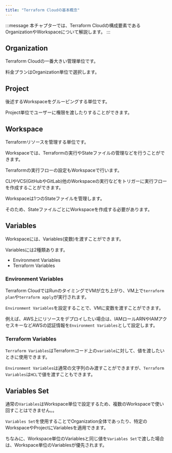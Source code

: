 ```yaml
---
title: "Terraform Cloudの基本概念"
---
```


:::message
本チャプターでは、Terraform Cloudの構成要素であるOrganizationやWorkspaceについて解説します。
:::

## Organization

Terraform Cloudの一番大きい管理単位です。

料金プランはOrganization単位で選択します。

## Project

後述するWorkspaceをグルーピングする単位です。

Project単位でユーザーに権限を渡したりすることができます。

## Workspace

Terraformリソースを管理する単位です。

Workspaceでは、Terraformの実行やStateファイルの管理などを行うことができます。

Terraformの実行フローの設定もWorkspaceで行います。

CLIやVCS(GitHubやGitLab)他のWorkspaceの実行などをトリガーに実行フローを作成することができます。

Workspaceは1つのStateファイルを管理します。

そのため、StateファイルごとにWorkspaceを作成する必要があります。

## Variables

Workspaceには、Variables(変数)を渡すことができます。

Variablesには2種類あります。

- Environment Variables
- Terraform Variables

### Environment Variables

Terraform CloudではRunのタイミングでVMが立ち上がり、VM上で`terraform plan`や`terraform apply`が実行されます。

`Environment Variables`を設定することで、VMに変数を渡すことができます。

例えば、AWS上にリソースをデプロイしたい場合は、IAMロールARNやIAMアクセスキーなどAWSの認証情報を`Environment Variables`として設定します。

### Terraform Variables

`Terraform Variables`はTerraformコード上の`variable`に対して、値を渡したいときに使用できます。

`Environment Variables`は通常の文字列のみ渡すことができますが、`Terraform Variables`は`HCL`で値を渡すこともできます。

## Variables Set

通常の`Variables`はWorkspace単位で設定するため、複数のWorkspaceで使い回すことはできません。。

`Variables Set`を使用することでOrganization全体であったり、特定のWorkspaceやProjectにVariablesを適用できます。

ちなみに、Workspace単位のVariablesと同じ値を`Variables Set`で渡した場合は、Workspace単位のVariablesが優先されます。
